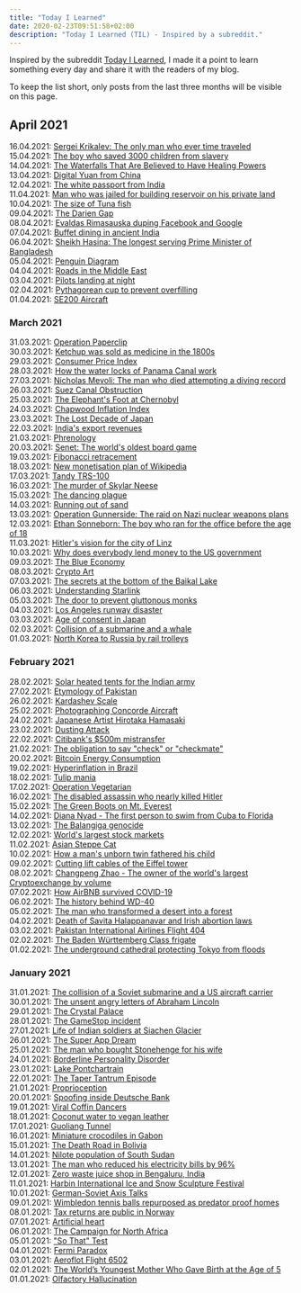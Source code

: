 ```yaml
---
title: "Today I Learned"
date: 2020-02-23T09:51:58+02:00
description: "Today I Learned (TIL) - Inspired by a subreddit."
---
```


Inspired by the subreddit [Today I Learned](https://www.reddit.com/r/todayilearned/), I made it a point to learn something every day and share it with the readers of my blog.

To keep the list short, only posts from the last three months will be visible on this page.

## April 2021

16.04.2021: <a href = "https://historyofyesterday.com/sergei-krikalev-is-the-only-man-who-ever-time-traveled-6e7b8297cd4e" target = "_blank">Sergei Krikalev: The only man who ever time traveled</a><br>
15.04.2021: <a href = "https://historyofyesterday.com/the-boy-whose-sacrifice-saved-3-000-children-from-slavery-c45d81d88856" target = "_blank">The boy who saved 3000 children from slavery</a><br>
14.04.2021: <a href = "https://historyofyesterday.com/the-water-fall-that-is-believed-to-have-healing-powers-906bde26df4d" target = "_blank">The Waterfalls That Are Believed to Have Healing Powers</a><br>
13.04.2021: <a href = "https://finshots.in/archive/what-is-chinas-digital-yuan/" target = "_blank">Digital Yuan from China</a><br>
12.04.2021: <a href = "https://qr.ae/pGpobA">The white passport from India</a><br>
11.04.2021: <a href = "https://www.dailymail.co.uk/news/article-2187977/Man-jailed-30-days-building-reservoirs-HIS-OWN-LAND-water-20-Olympic-sized-pools.html" target = "_blank">Man who was jailed for building reservoir on his private land</a><br>
10.04.2021: <a href = "https://qr.ae/pGpo4P" target = "_blank">The size of Tuna fish</a><br>
09.04.2021: <a href = "https://en.wikipedia.org/wiki/Dari%C3%A9n_Gap" target = "_blank">The Darien Gap</a><br>
08.04.2021: <a href = "https://qr.ae/pGpooN" target = "_blank">Evaldas Rimasauska duping Facebook and Google</a><br>
07.04.2021: <a href = "https://qr.ae/pGpoFD" target = "_blank">Buffet dining in ancient India</a><br>
06.04.2021: <a href = "https://en.wikipedia.org/wiki/Sheikh_Hasina" target = "_blank">Sheikh Hasina: The longest serving Prime Minister of Bangladesh</a><br>
05.04.2021: <a href = "https://en.wikipedia.org/wiki/Penguin_diagram" target = "_blank">Penguin Diagram</a><br>
04.04.2021: <a href = "https://qr.ae/pGposB" target = "_blank">Roads in the Middle East</a><br>
03.04.2021: <a href = "https://qr.ae/pGposN" target = "_blank">Pilots landing at night</a><br>
02.04.2021: <a href = "https://en.wikipedia.org/wiki/Pythagorean_cup" target = "_blank">Pythagorean cup to prevent overfilling</a><br>
01.04.2021: <a href = "https://simpleflying.com/next-generation-widebody-low-emissions/" target = "_blank">SE200 Aircraft</a><br>

### March 2021

31.03.2021: <a href = "https://historyofyesterday.com/operation-paperclip-nazi-scientist-recruitment-operation-ad83a5adfa31" target = "_blank">Operation Paperclip</a><br>
30.03.2021: <a href = "https://historyofyesterday.com/ketchup-was-sold-as-medicine-in-the-1800s-8b601329bc28" target = "_blank">Ketchup was sold as medicine in the 1800s</a><br>
29.03.2021: <a href = "https://en.wikipedia.org/wiki/Consumer_price_index" target = "_blank">Consumer Price Index</a><br>
28.03.2021: <a href = "https://www.marineinsight.com/guidelines/how-the-water-locks-of-panama-canal-work/" target = "_blank">How the water locks of Panama Canal work</a><br>
27.03.2021: <a href = "https://qr.ae/pG81Wf" target = "_blank">Nicholas Mevoli: The man who died attempting a diving record</a><br>
26.03.2021: <a href = "https://en.wikipedia.org/wiki/2021_Suez_Canal_obstruction" target = "_blank">Suez Canal Obstruction</a><br>
25.03.2021: <a href = "https://en.wikipedia.org/wiki/Elephant%27s_Foot_(Chernobyl)" target = "_blank">The Elephant's Foot at Chernobyl</a><br>
24.03.2021: <a href = "http://www.bondeconomics.com/2021/01/the-implausibility-of-chapwood-index.html#:~:text=The%20Chapwood%20data%20suggests%20annual,%2C%203.3%25%2C%201.9%25.&text=Meanwhile%2C%20it%20would%20certainly%20be,year%2Dto%2Dyear%20basis." target = "_blank">Chapwood Inflation Index</a><br>
23.03.2021: <a href = "https://en.wikipedia.org/wiki/Lost_Decade_(Japan)" target = "_blank">The Lost Decade of Japan</a><br>
22.03.2021: <a href = "https://finshots.in/infographic/indias-commodity-wise-exports-by-revenues/" target = "_blank">India's export revenues</a><br>
21.03.2021: <a href = "https://en.wikipedia.org/wiki/Phrenology" target = "_blank">Phrenology</a><br>
20.03.2021: <a href = "https://historyofyesterday.com/senet-f6acbd8f109f" target = "_blank">Senet: The world's oldest board game</a><br>
19.03.2021: <a href = "https://en.wikipedia.org/wiki/Fibonacci_retracement" target = "_blank">Fibonacci retracement</a><br>
18.03.2021: <a href = "https://finshots.in/archive/wikipedias-new-monetisation-plan/" target = "_blank">New monetisation plan of Wikipedia</a><br>
17.03.2021: <a href = "https://qr.ae/pGXxpH" target = "_blank">Tandy TRS-100</a><br>
16.03.2021: <a href = "https://qr.ae/pGXx8R" target = "_blank">The murder of Skylar Neese</a><br>
15.03.2021: <a href = "https://qr.ae/pNf8Tj" target = "_blank">The dancing plague</a><br>
14.03.2021: <a href = "https://finshots.in/archive/are-we-running-out-of-sand/" target = "_blank">Running out of sand</a><br>
13.03.2021: <a href = "https://historycollection.com/operation-gunnerside-heroic-midnight-raid-save-europe-german-nuclear-weapons/" target = "_blank">Operation Gunnerside: The raid on Nazi nuclear weapons plans</a><br>
12.03.2021: <a href = "https://qr.ae/pN0xHv" target = "_blank">Ethan Sonneborn: The boy who ran for the office before the age of 18</a><br>
11.03.2021: <a href = "https://qr.ae/pN0xYL" target = "_blank">Hitler's vision for the city of Linz</a><br>
10.03.2021: <a href = "https://finshots.in/archive/why-does-everybody-lend-money-to-the-us-government/" target = "_blank">Why does everybody lend money to the US government</a><br>
09.03.2021: <a href = "https://finshots.in/archive/the-blue-economy-explained/" target = "_blank">The Blue Economy</a><br>
08.03.2021: <a href = "https://finshots.in/archive/the-mesmerising-world-of-crypto-art/" target = "_blank">Crypto Art</a><br>
07.03.2021: <a href = "https://historyofyesterday.com/the-secrets-at-the-bottom-of-the-deepest-lake-in-the-world-eb6a1333f95f" target = "_blank">The secrets at the bottom of the Baikal Lake</a><br>
06.03.2021: <a href = "https://finshots.in/archive/understanding-starlink/" target = "_blank">Understanding Starlink</a><br>
05.03.2021: <a href = "https://qr.ae/pNLycr" target = "_blank">The door to prevent gluttonous monks</a><br>
04.03.2021: <a href = "https://en.wikipedia.org/wiki/Los_Angeles_runway_disaster" target = "_blank">Los Angeles runway disaster</a><br>
03.03.2021: <a href = "https://historyofyesterday.com/why-is-the-age-of-consent-in-japan-only-13-year-old-e4363d0ea679" target = "_blank">Age of consent in Japan</a><br>
02.03.2021: <a href = "https://qr.ae/pNdTwV" target = "_blank">Collision of a submarine and a whale</a><br>
01.03.2021: <a href = "https://qr.ae/pNdT5Q" target = "_blank">North Korea to Russia by rail trolleys</a><br>

### February 2021

28.02.2021: <a href = "https://www.indiatoday.in/newsmo/video/-sonam-wangchuk-s-gift-to-indian-army-all-you-need-to-know-about-solar-heated-tent-1773848-2021-02-28" target = "_blank">Solar heated tents for the Indian army</a><br>
27.02.2021: <a href = "https://qr.ae/pNdTuF" target = "_blank">Etymology of Pakistan</a><br>
26.02.2021: <a href = "https://en.wikipedia.org/wiki/Kardashev_scale" target = "_blank">Kardashev Scale</a><br>
25.02.2021: <a href = "https://qr.ae/pNdTKL" target = "_blank">Photographing Concorde Aircraft</a><br>
24.02.2021: <a href = "https://qr.ae/pNjJdY" target = "_blank">Japanese Artist Hirotaka Hamasaki</a><br>
23.02.2021: <a href = "https://crypto-corner.com/2020/04/28/dusting-attacks-explained/" target = "_blank">Dusting Attack</a><br>
22.02.2021: <a href = "https://entrepreneurshandbook.co/citibanks-500-million-mis-transfer-can-t-be-undone-per-courts-e5f267ec8c09" target = "_blank">Citibank's $500m mistransfer</a><br>
21.02.2021: <a href = "https://qr.ae/pNj2xV" target = "_blank">The obligation to say "check" or "checkmate"</a><br>
20.02.2021: <a href = "https://digiconomist.net/bitcoin-energy-consumption" target = "_blank">Bitcoin Energy Consumption</a><br>
19.02.2021: <a href = "https://en.wikipedia.org/wiki/Hyperinflation_in_Brazil" target = "_blank">Hyperinflation in Brazil</a><br>
18.02.2021: <a href = "https://en.wikipedia.org/wiki/Tulip_mania" target = "_blank">Tulip mania</a><br> 
17.02.2021: <a href = "https://medium.com/history-of-yesterday/why-winston-churchill-stopped-operation-vegetarian-e1c0a2176f04" target = "_blank">Operation Vegetarian</a><br>
16.02.2021: <a href = "https://medium.com/history-of-yesterday/the-disabled-assassin-who-nearly-killed-hitler-7fc527642ea4" target = "_blank">The disabled assassin who nearly killed Hitler</a><br>
15.02.2021: <a href = "https://qr.ae/pNBgUs" target = "_blank">The Green Boots on Mt. Everest</a><br>
14.02.2021: <a href = "https://en.wikipedia.org/wiki/Diana_Nyad" target = "_blank">Diana Nyad - The first person to swim from Cuba to Florida</a><br>
13.02.2021: <a href = "https://medium.com/history-of-yesterday/filipino-holocaust-in-the-hands-of-the-americans-6457a9647d2e" target = "_blank">The Balangiga genocide</a><br>
12.02.2021: <a href = "https://finshots.in/infographic/indias-stock-market-is-now-the-7th-largest-globally/" target = "_blank">World's largest stock markets</a><br>
11.02.2021: <a href = "https://qr.ae/pNB4N5" target = "_blank">Asian Steppe Cat</a><br> 
10.02.2021: <a href = "https://time.com/4091210/chimera-twins/" target = "_blank">How a man's unborn twin fathered his child</a><br>
09.02.2021: <a href = "https://qr.ae/pNB41U" target = "_blank">Cutting lift cables of the Eiffel tower</a><br>
08.02.2021: <a href = "https://en.wikipedia.org/wiki/Changpeng_Zhao" target = "_blank">Changpeng Zhao - The owner of the world's largest Cryptoexchange by volume</a><br>
07.02.2021: <a href = "https://finshots.in/markets/how-airbnb-survived-covid/" target = "_blank">How AirBNB survived COVID-19</a><br>
06.02.2021: <a href = "https://medium.com/knowledge-stew/what-does-wd-40-stand-for-b884a91e8923" target = "_blank">The history behind WD-40</a><br>
05.02.2021: <a href = "https://medium.com/history-of-yesterday/the-man-who-transformed-the-desert-into-a-forest-by-planting-trees-for-40-years-f5f1d244f0f4" target = "_blank">The man who transformed a desert into a forest</a><br>
04.02.2021: <a href = "https://en.wikipedia.org/wiki/Death_of_Savita_Halappanavar" target = "_blank">Death of Savita Halappanavar and Irish abortion laws</a><br>
03.02.2021: <a href = "https://medium.com/lessons-from-history/the-airplane-that-never-landed-1319af652010" target = "_blank">Pakistan International Airlines Flight 404</a><br>
02.02.2021: <a href = "https://qr.ae/pNzc0A" target = "_blank">The Baden Württemberg Class frigate</a><br>
01.02.2021: <a href = "https://www.bbc.com/future/article/20181129-the-underground-cathedral-protecting-tokyo-from-floods" target = "_blank">The underground cathedral protecting Tokyo from floods</a><br>

### January 2021

31.01.2021: <a href = "https://qr.ae/pNzccu" target = "_blank">The collision of a Soviet submarine and a US aircraft carrier</a><br>
30.01.2021: <a href = "https://qr.ae/pNzcZT" target = "_blank">The unsent angry letters of Abraham Lincoln</a><br>
29.01.2021: <a href = "https://en.wikipedia.org/wiki/The_Crystal_Palace" target = "_blank">The Crystal Palace</a><br>
28.01.2021: <a href = "https://screenrant.com/gamestop-gme-stock-price-robinhood-short-squeeze-lawsuit/" target = "_blank">The GameStop incident</a><br>
27.01.2021: <a href = "https://qr.ae/pNzc9L" target = "_blank">Life of Indian soldiers at Siachen Glacier</a><br>
26.01.2021: <a href = "https://finshots.in/archive/the-super-app-dream/" target = "_blank">The Super App Dream</a><br>
25.01.2021: <a href = "https://medium.com/history-of-yesterday/the-man-who-bought-stonehenge-for-his-wife-4299ac73a506" target = "_blank">The man who bought Stonehenge for his wife</a><br>
24.01.2021: <a href = "https://en.wikipedia.org/wiki/Borderline_personality_disorder" target = "_blank">Borderline Personality Disorder</a><br>
23.01.2021: <a href = "https://en.wikipedia.org/wiki/Lake_Pontchartrain" target = "_blank">Lake Pontchartrain</a><br>
22.01.2021: <a href = "https://finshots.in/archive/what-is-the-taper-tantrum-episode/" target = "_blank">The Taper Tantrum Episode</a><br>
21.01.2021: <a href = "https://qr.ae/pNl1c1" target = "_blank">Proprioception</a><br>
20.01.2021: <a href = "https://finshots.in/archive/spoofing-inside-deutsche-bank/" target = "_blank">Spoofing inside Deutsche Bank</a><br>
19.01.2021: <a href = "https://www.youtube.com/watch?v=Pt1uw9hTxmA&ab_channel=DrewBinsky" target = "_blank">Viral Coffin Dancers</a><br>
18.01.2021: <a href = "https://www.thebetterindia.com/247050/sustainable-startup-innovation-coconut-water-vegan-leather-eco-friendly-peta-kerala-ros174/" target = "_blank">Coconut water to vegan leather</a><br>
17.01.2021: <a href = "https://en.wikipedia.org/wiki/Guoliang_Tunnel" target = "_blank">Guoliang Tunnel</a><br>
16.01.2021: <a href = "https://qr.ae/pNm47p" target = "_blank">Miniature crocodiles in Gabon</a><br>
15.01.2021: <a href = "https://en.wikipedia.org/wiki/Yungas_Road" target = "_blank">The Death Road in Bolivia</a><br>
14.01.2021: <a href = "https://qr.ae/pNmPLm" target = "_blank">Nilote population of South Sudan</a><br>
13.01.2021: <a href = "https://www.thebetterindia.com/246687/solar-power-electric-vehicle-cost-set-up-how-to-kerala-renewable-energy-solar-kart-him16/" target = "_blank">The man who reduced his electricity bills by 96%</a><br>
12.01.2021: <a href = "https://www.quora.com/What-has-made-you-smile-recently/answer/Ankur-N-Gandhi?ch=99&share=a99738f8&srid=O2FL" target = "_blank">Zero waste juice shop in Bengaluru, India</a><br> 
11.01.2021: <a href = "https://en.wikipedia.org/wiki/Harbin_International_Ice_and_Snow_Sculpture_Festival" target = "_blank">Harbin International Ice and Snow Sculpture Festival</a><br>
10.01.2021: <a href = "https://en.wikipedia.org/wiki/German%E2%80%93Soviet_Axis_talks" target = "_blank">German-Soviet Axis Talks</a><br>
09.01.2021: <a href = "https://qr.ae/pNxZ3r" target = "_blank">Wimbledon tennis balls repurposed as predator proof homes</a><br>
08.01.2021: <a href = "https://www.forbes.com/sites/davidnikel/2020/09/04/in-norway-tax-returns-are-a-matter-of-public-record/" target = "_blank">Tax returns are public in Norway</a><br>
07.01.2021: <a href = "https://www.bloomberg.com/news/articles/2020-12-24/france-s-carmat-soars-as-artificial-heart-hopes-become-reality" target = "_blank">Artificial heart</a><br>
06.01.2021: <a href = "https://en.wikipedia.org/wiki/The_Campaign_for_North_Africa" target = "_blank">The Campaign for North Africa</a><br>
05.01.2021: <a href = "https://qr.ae/pNVl7l" target = "_blank">"So That" Test</a><br>
04.01.2021: <a href = "https://en.wikipedia.org/wiki/Fermi_paradox" target = "_blank">Fermi Paradox</a><br>
03.01.2021: <a href = "https://en.wikipedia.org/wiki/Aeroflot_Flight_6502" target = "_blank">Aeroflot Flight 6502</a><br>
02.01.2021: <a href = "https://medium.com/history-of-yesterday/the-worlds-youngest-mother-who-gave-birth-at-the-age-of-5-fea0678c3e9d" target = "_blank">The World’s Youngest Mother Who Gave Birth at the Age of 5</a><br>
01.01.2021: <a href = "https://en.wikipedia.org/wiki/Phantosmia" target = "_blank">Olfactory Hallucination</a><br>